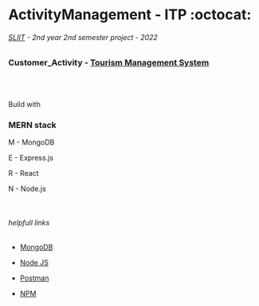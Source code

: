 # ActivityManagement - ITP  :octocat:
###### [SLIIT](https://www.sliit.lk) - 2nd year 2nd semester project - 2022

### Customer_Activity - [Tourism Management System](https://github.com/IT2080-ITP-2022-Feb/itp_project_group_b1-wd_b01_itp_g03)
<br/>


<br/>

Build with
<br/>
### MERN stack

M - MongoDB

E - Express.js

R - React

N - Node.js

<br/>

###### helpfull links

- [MongoDB](https://www.mongodb.com/cloud/atlas)

- [Node JS](https://nodejs.org/en/download/)

- [Postman](https://www.postman.com/downloads/)

- [NPM](https://www.npmjs.com/)
